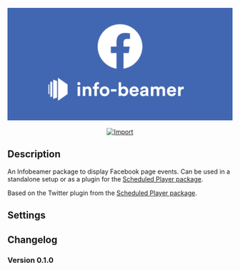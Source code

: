 <center>

![](title.png)

[![Import](https://cdn.infobeamer.com/s/img/import.png)](https://info-beamer.com/use?url=https://github.com/quintenstar/package-facebook-events)

</center>

## Description

An Infobeamer package to display Facebook page events. Can be used in a standalone setup or as a plugin for the [Scheduled Player package](https://github.com/info-beamer/package-scheduled-player).

Based on the Twitter plugin from the [Scheduled Player package](https://github.com/info-beamer/package-scheduled-player).

## Settings

## Changelog

### Version 0.1.0
